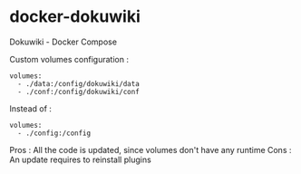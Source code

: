 # docker-dokuwiki
Dokuwiki - Docker Compose



Custom volumes configuration :

    volumes:
      - ./data:/config/dokuwiki/data
      - ./conf:/config/dokuwiki/conf  

Instead of :

    volumes:
      - ./config:/config
      
      
Pros : All the code is updated, since volumes don't have any runtime
Cons : An update requires to reinstall plugins
